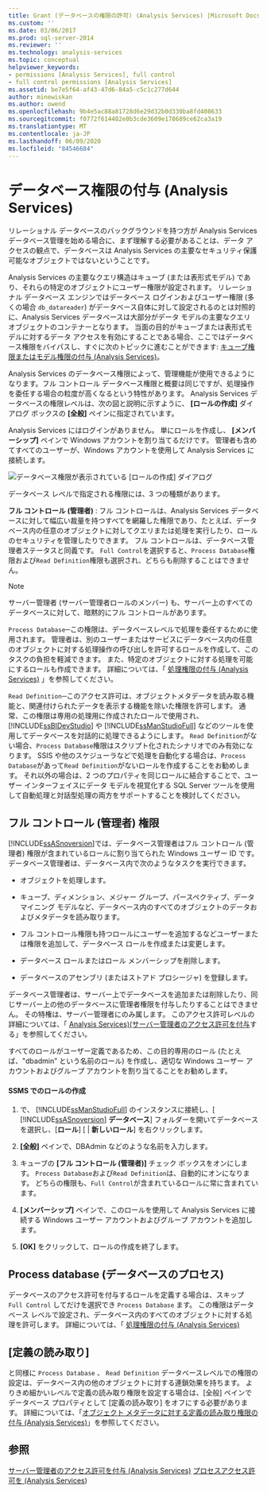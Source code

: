 ```yaml
---
title: Grant (データベースの権限の許可) (Analysis Services) |Microsoft Docs
ms.custom: ''
ms.date: 03/06/2017
ms.prod: sql-server-2014
ms.reviewer: ''
ms.technology: analysis-services
ms.topic: conceptual
helpviewer_keywords:
- permissions [Analysis Services], full control
- full control permissions [Analysis Services]
ms.assetid: be7e5f64-af43-47d6-84a5-c5c1c277d644
author: minewiskan
ms.author: owend
ms.openlocfilehash: 9b4e5ac88a81728d6e29d32b0d330ba8fd408633
ms.sourcegitcommit: f0772f614482e0b3cde3609e178689ce62ca3a19
ms.translationtype: MT
ms.contentlocale: ja-JP
ms.lasthandoff: 06/09/2020
ms.locfileid: "84546684"
---
```

# <a name="grant-database-permissions-analysis-services"></a>データベース権限の付与 (Analysis Services)
  リレーショナル データベースのバックグラウンドを持つ方が Analysis Services データベース管理を始める場合に、まず理解する必要があることは、データ アクセスの観点で、データベースは Analysis Services の主要なセキュリティ保護可能なオブジェクトではないということです。

 Analysis Services の主要なクエリ構造はキューブ (または表形式モデル) であり、それらの特定のオブジェクトにユーザー権限が設定されます。 リレーショナル データベース エンジンではデータベース ログインおよびユーザー権限 (多くの場合 `db_datareader`) がデータベース自体に対して設定されるのとは対照的に、Analysis Services データベースは大部分がデータ モデルの主要なクエリ オブジェクトのコンテナーとなります。 当面の目的がキューブまたは表形式モデルに対するデータ アクセスを有効にすることである場合、ここではデータベース権限をバイパスし、すぐに次のトピックに進むことができます: [キューブ権限またはモデル権限の付与 &#40;Analysis Services&#41;](grant-cube-or-model-permissions-analysis-services.md)。

 Analysis Services のデータベース権限によって、管理機能が使用できるようになります。フル コントロール データベース権限と概要は同じですが、処理操作を委任する場合の粒度が高くなるという特性があります。 Analysis Services データベースの権限レベルは、次の図と説明に示すように、 **[ロールの作成]** ダイアログ ボックスの **[全般]** ペインに指定されています。

 Analysis Services にはログインがありません。 単にロールを作成し、 **[メンバーシップ]** ペインで Windows アカウントを割り当てるだけです。 管理者も含めてすべてのユーザーが、Windows アカウントを使用して Analysis Services に接続します。

 ![データベース権限が表示されている [ロールの作成] ダイアログ](../media/ssas-permsdbrole.png "データベース権限が表示されている [ロールの作成] ダイアログ")

 データベース レベルで指定される権限には、3 つの種類があります。

 **フル コントロール (管理者)** : フル コントロールは、Analysis Services データベースに対して幅広い裁量を持つすべてを網羅した権限であり、たとえば、データベース内の任意のオブジェクトに対してクエリまたは処理を実行したり、ロールのセキュリティを管理したりできます。 フル コントロールは、データベース管理者ステータスと同義です。 `Full Control`を選択すると、`Process Database`権限および`Read Definition`権限も選択され、どちらも削除することはできません。

> [!NOTE]
>  サーバー管理者 (サーバー管理者ロールのメンバー) も、サーバー上のすべてのデータベースに対して、暗黙的にフル コントロールがあります。

 `Process Database`─この権限は、データベースレベルで処理を委任するために使用されます。 管理者は、別のユーザーまたはサービスにデータベース内の任意のオブジェクトに対する処理操作の呼び出しを許可するロールを作成して、このタスクの負担を軽減できます。 また、特定のオブジェクトに対する処理を可能にするロールも作成できます。 詳細については、「 [処理権限の付与 &#40;Analysis Services&#41;](grant-process-permissions-analysis-services.md) 」を参照してください。

 `Read Definition`─このアクセス許可は、オブジェクトメタデータを読み取る機能と、関連付けられたデータを表示する機能を除いた権限を許可します。 通常、この権限は専用の処理用に作成されたロールで使用され、 [!INCLUDE[ssBIDevStudio](../../includes/ssbidevstudio-md.md)] や [!INCLUDE[ssManStudioFull](../../../includes/ssmanstudiofull-md.md)] などのツールを使用してデータベースを対話的に処理できるようにします。 `Read Definition`がない場合、`Process Database`権限はスクリプト化されたシナリオでのみ有効になります。 SSIS や他のスケジューラなどで処理を自動化する場合は、`Process Database`があって`Read Definition`がないロールを作成することをお勧めします。 それ以外の場合は、2 つのプロパティを同じロールに結合することで、ユーザー インターフェイスにデータ モデルを視覚化する SQL Server ツールを使用して自動処理と対話型処理の両方をサポートすることを検討してください。

## <a name="full-control-administrator-permissions"></a>フル コントロール (管理者) 権限
 [!INCLUDE[ssASnoversion](../../../includes/ssasnoversion-md.md)]では、データベース管理者はフル コントロール (管理者) 権限が含まれているロールに割り当てられた Windows ユーザー ID です。 データベース管理者は、データベース内で次のようなタスクを実行できます。

-   オブジェクトを処理します。

-   キューブ、ディメンション、メジャー グループ、パースペクティブ、データ マイニング モデルなど、データベース内のすべてのオブジェクトのデータおよびメタデータを読み取ります。

-   フル コントロール権限も持つロールにユーザーを追加するなどユーザーまたは権限を追加して、データベース ロールを作成または変更します。

-   データベース ロールまたはロール メンバーシップを削除します。

-   データベースのアセンブリ (またはストアド プロシージャ) を登録します。

 データベース管理者は、サーバー上でデータベースを追加または削除したり、同じサーバー上の他のデータベースに管理者権限を付与したりすることはできません。 その特権は、サーバー管理者にのみ属します。 このアクセス許可レベルの詳細については、「 [Analysis Services&#41;&#40;サーバー管理者のアクセス許可を付与](../instances/grant-server-admin-rights-to-an-analysis-services-instance.md)する」を参照してください。

 すべてのロールがユーザー定義であるため、この目的専用のロール (たとえば、"dbadmin" という名前のロール) を作成し、適切な Windows ユーザー アカウントおよびグループ アカウントを割り当てることをお勧めします。

#### <a name="create-roles-in-ssms"></a>SSMS でのロールの作成

1.  で、 [!INCLUDE[ssManStudioFull](../../../includes/ssmanstudiofull-md.md)] のインスタンスに接続し、[ [!INCLUDE[ssASnoversion](../../../includes/ssasnoversion-md.md)] **データベース**] フォルダーを開いてデータベースを選択し、[**ロール**] [  |  **新しいロール**] を右クリックします。

2.  **[全般]** ペインで、DBAdmin などのような名前を入力します。

3.  キューブの **[フル コントロール (管理者)]** チェック ボックスをオンにします。 `Process Database`および`Read Definition`は、自動的にオンになります。 どちらの権限も、`Full Control`が含まれているロールに常に含まれています。

4.  **[メンバーシップ]** ペインで、このロールを使用して Analysis Services に接続する Windows ユーザー アカウントおよびグループ アカウントを追加します。

5.  **[OK]** をクリックして、ロールの作成を終了します。

## <a name="process-database"></a>Process database (データベースのプロセス)
 データベースのアクセス許可を付与するロールを定義する場合は、スキップ `Full Control` してだけを選択でき `Process Database` ます。 この権限はデータベース レベルで設定され、データベース内のすべてのオブジェクトに対する処理を許可します。 詳細については、「 [処理権限の付与 &#40;Analysis Services&#41;](grant-process-permissions-analysis-services.md)

## <a name="read-definition"></a>[定義の読み取り]
 と同様に `Process Database` 、 `Read Definition` データベースレベルでの権限の設定は、データベース内の他のオブジェクトに対する連鎖効果を持ちます。 よりきめ細かいレベルで定義の読み取り権限を設定する場合は、[全般] ペインでデータベース プロパティとして [定義の読み取り] をオフにする必要があります。 詳細については、「[オブジェクト メタデータに対する定義の読み取り権限の付与 &#40;Analysis Services&#41;](grant-read-definition-permissions-on-object-metadata-analysis-services.md)」を参照してください。

## <a name="see-also"></a>参照
 [サーバー管理者のアクセス許可を付与 &#40;Analysis Services&#41;](../instances/grant-server-admin-rights-to-an-analysis-services-instance.md) [プロセスアクセス許可を &#40;Analysis Services](grant-process-permissions-analysis-services.md)&#41;


